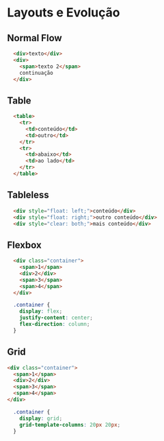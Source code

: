 # Layouts e Evolução

## Normal Flow
```html
  <div>texto</div>
  <div>
    <span>texto 2</span>
    continuação
  </div>
```

## Table
```html
  <table>
    <tr>
      <td>conteúdo</td>
      <td>outro</td>
    </tr>
    <tr>
      <td>abaixo</td>
      <td>ao lado</td>
    </tr>
  </table>
```

## Tableless
```html
  <div style="float: left;">conteúdo</div>
  <div style="float: right;">outro conteúdo</div>
  <div style="clear: both;">mais conteúdo</div>
```

## Flexbox
```html
  <div class="container">
    <span>1</span>
    <div>2</div>
    <span>3</span>
    <span>4</span>
  </div>
```

```css
  .container {
    display: flex;
    justify-content: center;
    flex-direction: column;
  }
```

## Grid 
  ```html
  <div class="container">
    <span>1</span>
    <div>2</div>
    <span>3</span>
    <span>4</span>
  </div>
```

```css
  .container {
    display: grid;
    grid-template-columns: 20px 20px;
  }
```

